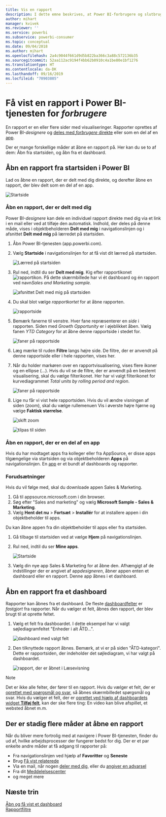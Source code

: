 ```yaml
---
title: Vis en rapport
description: I dette emne beskrives, at Power BI-forbrugere og slutbrugere var nødt til at åbne og få vist en Power BI-rapport.
author: mihart
manager: kvivek
ms.reviewer: ''
ms.service: powerbi
ms.subservice: powerbi-consumer
ms.topic: conceptual
ms.date: 09/04/2018
ms.author: mihart
ms.openlocfilehash: 2a4c9044f661d9d5b822ba366c3a88c572136b35
ms.sourcegitcommit: 52aa112ac9194f4bb62b0910c4a1be80e1bf1276
ms.translationtype: HT
ms.contentlocale: da-DK
ms.lasthandoff: 09/16/2019
ms.locfileid: "70903805"
---
```

# <a name="view-a-report-in-the-power-bi-service-for-consumers"></a>Få vist en rapport i Power BI-tjenesten for *forbrugere*
En rapport er en eller flere sider med visualiseringer. Rapporter oprettes af Power BI-*designere* og [deles med *forbrugere* direkte](end-user-shared-with-me.md) eller som en del af en [app](end-user-apps.md). 

Der er mange forskellige måder at åbne en rapport på. Her kan du se to af dem: Åbn fra startsiden, og åbn fra et dashboard. 

<!-- add art-->


## <a name="open-a-report-from-power-bi-home"></a>Åbn en rapport fra startsiden i Power BI
Lad os åbne en rapport, der er delt med dig direkte, og derefter åbne en rapport, der blev delt som en del af en app.

   ![Startside](./media/end-user-report-open/power-bi-home-canvas.png)

### <a name="open-a-report-that-has-been-shared-with-you"></a>Åbn en rapport, der er delt med dig
Power BI-*designere* kan dele en individuel rapport direkte med dig via et link i en mail eller ved at tilføje den automatisk. Indhold, der deles på denne måde, vises i objektbeholderen **Delt med mig** i navigationslinjen og i afsnittet **Delt med mig** på lærredet på startsiden.

1. Åbn Power BI-tjenesten (app.powerbi.com).

2. Vælg **Startside** i navigationslinjen for at få vist dit lærred på startsiden.  

   ![Lærred på startsiden](./media/end-user-report-open/power-bi-select-home-new.png)
   
3. Rul ned, indtil du ser **Delt med mig**. Kig efter rapportikonet ![rapportikon](./media/end-user-report-open/power-bi-report-icon.png). På dette skærmbillede har vi ét dashboard og én rapport ved navn*Sales and Marketing sample.* 
   
   ![afsnittet Delt med mig på startsiden](./media/end-user-report-open/power-bi-shared-new.png)

4. Du skal blot vælge *rapportkortet* for at åbne rapporten.

   ![rapportside](./media/end-user-report-open/power-bi-open.png)

5. Bemærk fanerne til venstre.  Hver fane repræsenterer en *side* i rapporten. Siden med *Growth Opportunity* er i øjeblikket åben. Vælg fanen *YTD Category* for at åbne denne rapportside i stedet for. 

   ![faner på rapportside](./media/end-user-report-open/power-bi-ytd.png)

6. Læg mærke til ruden **Filtre** langs højre side. De filtre, der er anvendt på denne rapportside eller i hele rapporten, vises her.

7. Når du holder markøren over en rapportvisualisering, vises flere ikoner og en ellipse (...). Hvis du vil se de filtre, der er anvendt på en bestemt visualisering, skal du vælge filterikonet. Her har vi valgt filterikonet for kurvediagrammet *Total units by rolling period and region*.

   ![faner på rapportside](./media/end-user-report-open/power-bi-visual-filters.png)

6. Lige nu får vi vist hele rapportsiden. Hvis du vil ændre visningen af siden (zoom), skal du vælge rullemenuen Vis i øverste højre hjørne og vælge **Faktisk størrelse**.

   ![skift zoom](./media/end-user-report-open/power-bi-fit-new.png)

   ![tilpas til siden](./media/end-user-report-open/power-bi-actual.png)

### <a name="open-a-report-that-is-part-of-an-app"></a>Åbn en rapport, der er en del af en app
Hvis du har modtaget apps fra kolleger eller fra AppSource, er disse apps tilgængelige via startsiden og via objektbeholderen **Apps** på navigationslinjen. En [app](end-user-apps.md) er et bundt af dashboards og rapporter.

### <a name="prerequisites"></a>Forudsætninger
Hvis du vil følge med, skal du downloade appen Sales & Marketing.
1. Gå til appsource.microsoft.com i din browser.
1. Søg efter "Sales and marketing" og vælg **Microsoft Sample - Sales & Marketing**.
1. Vælg **Hent det nu** > **Fortsæt** > **Installér** for at installere appen i din objektbeholder til apps. 

Du kan åbne appen fra din objektbeholder til apps eller fra startsiden.
1. Gå tilbage til startsiden ved at vælge **Hjem** på navigationslinjen.

7. Rul ned, indtil du ser **Mine apps**.

   ![Startside](./media/end-user-report-open/power-bi-app.png)

8. Vælg din nye app Sales & Marketing for at åbne den. Afhængigt af de indstillinger der er angivet af app*designeren*, åbner appen enten et dashboard eller en rapport. Denne app åbnes i et dashboard.  


## <a name="open-a-report-from-a-dashboard"></a>Åbn en rapport fra et dashboard
Rapporter kan åbnes fra et dashboard. De fleste [dashboardfelter](end-user-tiles.md) er *fastgjort* fra rapporter. Når du vælger et felt, åbnes den rapport, der blev brugt til at oprette feltet. 

1. Vælg et felt fra dashboardet. I dette eksempel har vi valgt søjlediagramfeltet "Enheder i alt ÅTD...".

    ![dashboard med valgt felt](./media/end-user-report-open/power-bi-dashboard.png)

2.  Den tilknyttede rapport åbnes. Bemærk, at vi er på siden "ÅTD-kategori". Dette er rapportsiden, der indeholder det søjlediagram, vi har valgt på dashboardet.

    ![rapport, der er åbnet i Læsevisning](./media/end-user-report-open/power-bi-report-tabs.png)

> [!NOTE]
> Det er ikke alle felter, der fører til en rapport. Hvis du vælger et felt, der er [oprettet med spørgsmål og svar](end-user-q-and-a.md), så åbnes skærmbilledet spørgsmål og svar. Hvis du vælger et felt, der er [oprettet ved hjælp af dashboardets widget **Tilføj felt**](../service-dashboard-add-widget.md), kan der ske flere ting: En video kan blive afspillet, et websted åbnet m.m.  


##  <a name="still-more-ways-to-open-a-report"></a>Der er stadig flere måder at åbne en rapport
Når du bliver mere fortrolig med at navigere i Power BI-tjenesten, finder du ud af, hvilke arbejdsprocesser der fungerer bedst for dig. Der er et par enkelte andre måder at få adgang til rapporter på:
- Fra navigationslinjen ved hjælp af **Favoritter** og **Seneste**    
- Brug [Få vist relaterede](end-user-related.md)    
- Via en mail, når nogen [deler med dig](../service-share-reports.md), eller du [angiver en advarsel](end-user-alerts.md)    
- Fra dit [Meddelelsescenter](end-user-notification-center.md)    
- og meget mere

## <a name="next-steps"></a>Næste trin
[Åbn og få vist et dashboard](end-user-dashboard-open.md)    
[Rapportfiltre](end-user-report-filter.md)

